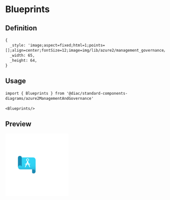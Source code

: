 # Blueprints

## Definition

```
{
  _style: 'image;aspect=fixed;html=1;points=[];align=center;fontSize=12;image=img/lib/azure2/management_governance/Blueprints.svg;strokeColor=none;',
  _width: 65,
  _height: 64,
}
```

## Usage

```
import { Blueprints } from '@diac/standard-components-diagrams/azure2ManagementAndGovernance'

<Blueprints/>
```

## Preview

<img src="./blueprints.png" width="200"/>
